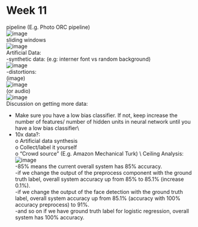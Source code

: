 # Week 11
pipeline (E.g. Photo ORC pipeline)\
![image](https://user-images.githubusercontent.com/55611051/118221093-2e0bde80-b4a7-11eb-8454-1af6ce96536e.png)\
sliding windows\
![image](https://user-images.githubusercontent.com/55611051/118221113-37954680-b4a7-11eb-93ca-eae368d282fe.png)\
Artificial Data:\
-synthetic data: (e.g: interner font vs random background)\
![image](https://user-images.githubusercontent.com/55611051/118221141-41b74500-b4a7-11eb-9ca7-99f1f0e8df8f.png)\
-distortions:\
(image)\
![image](https://user-images.githubusercontent.com/55611051/118221167-4aa81680-b4a7-11eb-8506-e1860d9f86f3.png)\
(or audio)\
![image](https://user-images.githubusercontent.com/55611051/118221184-4f6cca80-b4a7-11eb-9d3e-7d6894240194.png)\
Discussion on getting more data:
-	Make sure you have a low bias classifier. If not, keep increase the number of features/ number of hidden units in neural network until you have a low bias classifier\
-	10x data?:\
o	Artificial data synthesis\
o	Collect/label it yourself\
o	“Crowd source” (E.g. Amazon Mechanical Turk)
\\
Ceiling Analysis:\
![image](https://user-images.githubusercontent.com/55611051/118221365-a8d4f980-b4a7-11eb-91b3-29810fa94205.png)\
-85% means the current overall system has 85% accuracy.\
-if we change the output of the preprocess component with the ground truth label, overall system accuracy up from 85% to 85.1% (increase 0.1%).\
-if we change the output of the face detection with the ground truth label, overall system accuracy up from 85.1% (accuracy with 100% accuracy preprocess) to 91%.\
-and so on if we have ground truth label for logistic regression, overall system has 100% accuracy.

